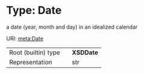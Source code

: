 
# Type: Date


a date (year, month and day) in an idealized calendar

URI: [meta:Date](https://w3id.org/linkml/Date)

|  |  |  |
| --- | --- | --- |
| Root (builtin) type | | **XSDDate** |
| Representation | | str |

